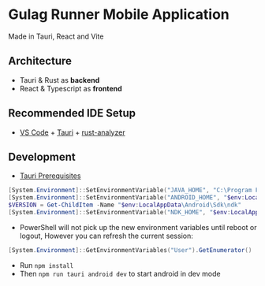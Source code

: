 # Gulag Runner Mobile Application

Made in Tauri, React and Vite

## Architecture

-   Tauri & Rust as **backend**
-   React & Typescript as **frontend**

## Recommended IDE Setup

-   [VS Code](https://code.visualstudio.com/) + [Tauri](https://marketplace.visualstudio.com/items?itemName=tauri-apps.tauri-vscode) + [rust-analyzer](https://marketplace.visualstudio.com/items?itemName=rust-lang.rust-analyzer)

## Development

- [Tauri Prerequisites](https://v2.tauri.app/start/prerequisites/)

```powershell
[System.Environment]::SetEnvironmentVariable("JAVA_HOME", "C:\Program Files\Android\Android Studio\jbr", "User")
[System.Environment]::SetEnvironmentVariable("ANDROID_HOME", "$env:LocalAppData\Android\Sdk", "User")
$VERSION = Get-ChildItem -Name "$env:LocalAppData\Android\Sdk\ndk"
[System.Environment]::SetEnvironmentVariable("NDK_HOME", "$env:LocalAppData\Android\Sdk\ndk\$VERSION", "User")
```

- PowerShell will not pick up the new environment variables until reboot or logout, However you can refresh the current session:

```powershell
[System.Environment]::GetEnvironmentVariables("User").GetEnumerator() | % { Set-Item -Path "Env:\$($_.key)" -Value $_.value }
```

- Run `npm install`
- Then `npm run tauri android dev` to start android in dev mode